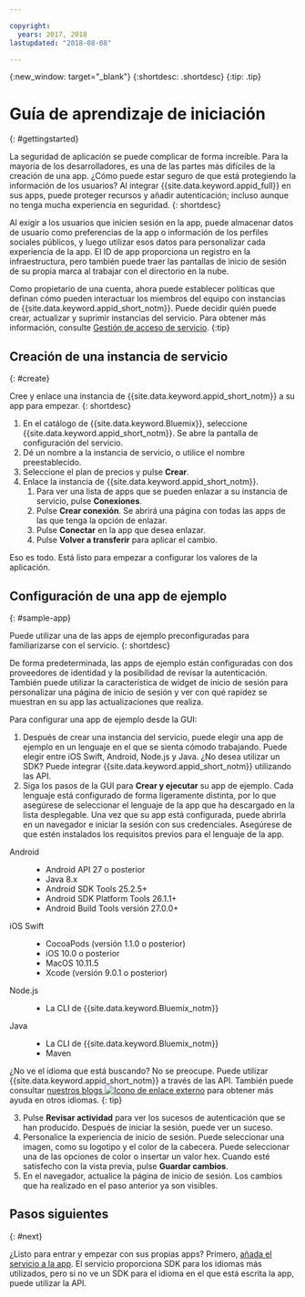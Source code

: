 ```yaml
---

copyright:
  years: 2017, 2018
lastupdated: "2018-08-08"

---
```


{:new_window: target="_blank"}
{:shortdesc: .shortdesc}
{:tip: .tip}

# Guía de aprendizaje de iniciación
{: #gettingstarted}

La seguridad de aplicación se puede complicar de forma increíble. Para la mayoría de los desarrolladores, es una de las partes más difíciles de la creación de una app. ¿Cómo puede estar seguro de que está protegiendo la información de los usuarios? Al integrar {{site.data.keyword.appid_full}} en sus apps, puede proteger recursos y añadir autenticación; incluso aunque no tenga mucha experiencia en seguridad.
{: shortdesc}

Al exigir a los usuarios que inicien sesión en la app, puede almacenar datos de usuario como preferencias de la app o información de los perfiles sociales públicos, y luego utilizar esos datos para personalizar cada experiencia de la app. El ID de app proporciona un registro en la infraestructura, pero también puede traer las pantallas de inicio de sesión de su propia marca al trabajar con el directorio en la nube.

Como propietario de una cuenta, ahora puede establecer políticas que definan cómo pueden interactuar los miembros del equipo con instancias de {{site.data.keyword.appid_short_notm}}. Puede decidir quién puede crear, actualizar y suprimir instancias del servicio. Para obtener más información, consulte [Gestión de acceso de servicio](/docs/services/appid/iam.html).
{:tip}

## Creación de una instancia de servicio
{: #create}

Cree y enlace una instancia de {{site.data.keyword.appid_short_notm}} a su app para empezar.
{: shortdesc}

1. En el catálogo de {{site.data.keyword.Bluemix}}, seleccione {{site.data.keyword.appid_short_notm}}. Se abre la pantalla de configuración del servicio.
2. Dé un nombre a la instancia de servicio, o utilice el nombre preestablecido.
3. Seleccione el plan de precios y pulse **Crear**.
4. Enlace la instancia de {{site.data.keyword.appid_short_notm}}.
    1. Para ver una lista de apps que se pueden enlazar a su instancia de servicio, pulse **Conexiones**.
    2. Pulse **Crear conexión**. Se abrirá una página con todas las apps de las que tenga la opción de enlazar.
    3. Pulse **Conectar** en la app que desea enlazar.
    4. Pulse **Volver a transferir** para aplicar el cambio.

Eso es todo. Está listo para empezar a configurar los valores de la aplicación.


## Configuración de una app de ejemplo
{: #sample-app}

Puede utilizar una de las apps de ejemplo preconfiguradas para familiarizarse con el servicio.
{: shortdesc}

De forma predeterminada, las apps de ejemplo están configuradas con dos proveedores de identidad y la posibilidad de revisar la autenticación. También puede utilizar la característica de widget de inicio de sesión para personalizar una página de inicio de sesión y ver con qué rapidez se muestran en su app las actualizaciones que realiza.

Para configurar una app de ejemplo desde la GUI:

1. Después de crear una instancia del servicio, puede elegir una app de ejemplo en un lenguaje en el que se sienta cómodo trabajando. Puede elegir entre iOS Swift, Android, Node.js y Java. ¿No desea utilizar un SDK? Puede integrar {{site.data.keyword.appid_short_notm}} utilizando las API.
2. Siga los pasos de la GUI para **Crear y ejecutar** su app de ejemplo. Cada lenguaje está configurado de forma ligeramente distinta, por lo que asegúrese de seleccionar el lenguaje de la app que ha descargado en la lista desplegable. Una vez que su app está configurada, puede abrirla en un navegador e iniciar la sesión con sus credenciales. Asegúrese de que estén instalados los requisitos previos para el lenguaje de la app.
  <dl>
    <dt> Android </dt>
      <dd><ul><li> Android API 27 o posterior </li><li> Java 8.x </li><li> Android SDK Tools 25.2.5+ </li><li> Android SDK Platform Tools 26.1.1+ </li><li> Android Build Tools versión 27.0.0+</li></ul></dd>
    <dt> iOS Swift </dt>
      <dd><ul><li> CocoaPods (versión 1.1.0 o posterior) </li><li> iOS 10.0 o posterior</li><li> MacOS 10.11.5 </li><li> Xcode (versión 9.0.1 o posterior) </li></ul></dd>
    <dt> Node.js </dt>
      <dd><ul><li> La CLI de {{site.data.keyword.Bluemix_notm}}</li></ul></dd>
    <dt> Java </dt>
      <dd><ul><li> La CLI de {{site.data.keyword.Bluemix_notm}} </li><li> Maven </li></ul></dd>
  </dl>

  ¿No ve el idioma que está buscando? No se preocupe. Puede utilizar {{site.data.keyword.appid_short_notm}} a través de las API. También puede consultar <a href="https://www.ibm.com/blogs/bluemix/tag/app-id/" target="_blank">nuestros blogs <img src="../../icons/launch-glyph.svg" alt="Icono de enlace externo"></a> para obtener más ayuda en otros idiomas.
  {: tip}

3. Pulse **Revisar actividad** para ver los sucesos de autenticación que se han producido. Después de iniciar la sesión, puede ver un suceso.
4. Personalice la experiencia de inicio de sesión. Puede seleccionar una imagen, como su logotipo y el color de la cabecera. Puede seleccionar una de las opciones de color o insertar un valor hex. Cuando esté satisfecho con la vista previa, pulse **Guardar cambios**.
5. En el navegador, actualice la página de inicio de sesión. Los cambios que ha realizado en el paso anterior ya son visibles.

## Pasos siguientes
{: #next}

¿Listo para entrar y empezar con sus propias apps? Primero, [añada el servicio a la app](/docs/services/appid/install.md). El servicio proporciona SDK para los idiomas más utilizados, pero si no ve un SDK para el idioma en el que está escrita la app, puede utilizar la API.

</br>
</br>
